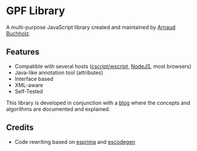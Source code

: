 # GPF Library

A multi-purpose JavaScript library created and maintained by
[Arnaud Buchholz](http://gpf-js.blogspot.com/).

## Features

- Compatible with several hosts
([cscript/wscript](http://technet.microsoft.com/en-us/library/bb490887.aspx),
[NodeJS](http://nodejs.org/), most browsers)
- Java-like annotation tool (attributes)
- Interface based
- XML-aware
- Self-Tested

This library is developed in conjunction with a
[blog](http://gpf-js.blogspot.com/) where the concepts and algorithms are
documented and explained.

## Credits
- Code rewriting based on [esprima](http://esprima.org/) and
[escodegen](https://github.com/Constellation/escodegen)